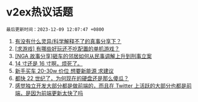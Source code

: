 # v2ex热议话题

`最后更新时间：2023-12-09 12:07:47 +0800`

1. [有没有什么灵异/科学解释不了的真事分享下？](https://www.v2ex.com/t/998674)
1. [[求游戏] 有哪些好玩还不吃配置的单机游戏？](https://www.v2ex.com/t/998658)
1. [[NGA 故事分享]砸车的邻居如何从民事调解上升到刑事立案](https://www.v2ex.com/t/998693)
1. [14 寸还是 16 寸啊，烦死了。](https://www.v2ex.com/t/998667)
1. [新手买车 20-30w 价位 想要新能源 求建议](https://www.v2ex.com/t/998699)
1. [都快 22 世纪了，为何现在的硬盘还是那么傻瓜？](https://www.v2ex.com/t/998906)
1. [感觉独立开发大部分都是做前端的，而且在 Twitter 上活跃的大部分也都是前端，是因为前端更新太快了吗](https://www.v2ex.com/t/998756)

